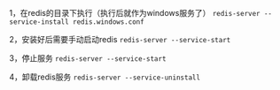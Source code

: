 
1，在redis的目录下执行（执行后就作为windows服务了）
`redis-server --service-install redis.windows.conf`

2，安装好后需要手动启动redis
  `redis-server --service-start`

3，停止服务
  `redis-server --service-start`

4，卸载redis服务
  `redis-server --service-uninstall`
